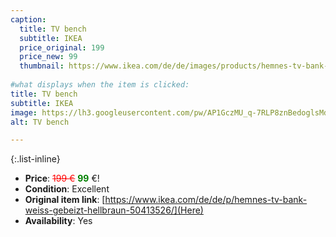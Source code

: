 ```yaml
---
caption:
  title: TV bench
  subtitle: IKEA
  price_original: 199
  price_new: 99
  thumbnail: https://www.ikea.com/de/de/images/products/hemnes-tv-bank-weiss-gebeizt-hellbraun__0583377_pe671187_s5.jpg
  
#what displays when the item is clicked:
title: TV bench
subtitle: IKEA
image: https://lh3.googleusercontent.com/pw/AP1GczMU_q-7RLP8znBedoglsMdIrvIJrD8Rgx6Fofpilg5Zr9-2UdIGOU3MmQZu93Qn7jXib_b9DNQ5VktqbBp2zeD8T5FdHcG1Wg-9lpr26vkwPvf4sAuVZICxoz7ad-VHyxFuL3Z1QaPoR4VrkmOWTkTtRg=w2168-h1626-s-no-gm?authuser=0
alt: TV bench

---
```

{:.list-inline} 
- **Price**: <span style="color:red"><del>199 €</del></span> <span style="color:green">**99**</span> €!
- **Condition**: Excellent
- **Original item link**: [https://www.ikea.com/de/de/p/hemnes-tv-bank-weiss-gebeizt-hellbraun-50413526/](Here)
- **Availability**: Yes
